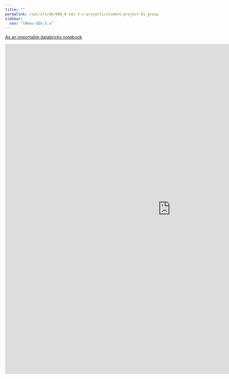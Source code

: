 ```yaml
---
title: ""
permalink: /sds/3/x/db/000_0-sds-3-x-projects/student-project-01_group-TheTwoCultures/01b_show_data/
sidebar:
  nav: "lMenu-SDS-3.x"
---
```


[As an importable databricks notebook](https://lamastex.github.io/scalable-data-science/sds/3/x/db/000_0-sds-3-x-projects/student-project-01_group-TheTwoCultures/01b_show_data.html)

<iframe src="https://lamastex.github.io/scalable-data-science/sds/3/x/db/000_0-sds-3-x-projects/student-project-01_group-TheTwoCultures/01b_show_data.html" width="1080" height="1080" frameborder="0"></iframe>
